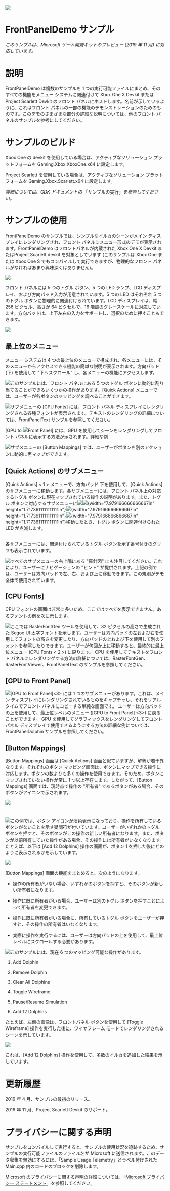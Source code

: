   ![](./media/image1.png)

#   FrontPanelDemo サンプル

*このサンプルは、Microsoft ゲーム開発キットのプレビュー (2019 年 11 月)
に対応しています。*

#  

# 説明

FrontPanelDemo は複数のサンプルを 1
つの実行可能ファイルにまとめ、そのすべての機能をメニュー
システムに関連付けて Xbox One X Devkit または Project Scarlett Devkit
のフロント パネルにホストします。名前が示しているように、これはフロント
パネルの一部の機能のデモンストレーションのためのものです。このデモのさまざまな部分の詳細な説明については、他のフロント
パネルのサンプルを参考にしてください。

# サンプルのビルド

Xbox One の devkit を使用している場合は、アクティブなソリューション
プラットフォームを Gaming.Xbox.XboxOne.x64 に設定します。

Project Scarlett を使用している場合は、アクティブなソリューション
プラットフォームを Gaming.Xbox.Scarlett.x64 に設定します。

*詳細については、GDK ドキュメントの*
「サンプルの実行」*を参照してください。*

# サンプルの使用

FrontPanelDemo のサンプルでは、シンプルなイルカのシーンがメイン
ディスプレイにレンダリングされ、フロント
パネルにメニュー形式のデモが表示されます。FrontPanelDemo
はフロントパネルが内蔵された Xbox One X Devkit またはProject Scarlett
devkit を対象としています (このサンプルは Xbox One または Xbox One S
でもコンパイルして実行できますが、物理的なフロント
パネルがなければあまり興味深くはありません)。

![](./media/image3.png)

フロント パネルには 5 つのトグル ボタン、5 つの LED ランプ、LCD
ディスプレイ、および方向パッド入力が用意されています。5 つの LED
はそれぞれ 5 つのトグル ボタンに物理的に関連付けられています。LCD
ディスプレイは、幅 256 ピクセル、高さが 64 ピクセルで、16
階調のグレースケールに対応しています。方向パッドは、上下左右の入力をサポートし、選択のために押すこともできます。

![](./media/image4.png)

## 最上位のメニュー

メニュー システムは 4
つの最上位のメニューで構成され、各メニューには、そのメニューからアクセスできる機能の簡単な説明が表示されます。方向パッド
(下) を使用して \"下へスクロール\"
し、各メニューの機能にアクセスします。

![](./media/image6.png)このサンプルには、フロント パネルにある 5
つのトグル
ボタンに動的に割り当てることができるいくつかの操作があります。\[Quick
Actions\]
メニューでは、ユーザーが各ボタンのマッピングを調べることができます。

![](./media/image7.png)サブメニューの \[CPU Fonts\]
には、フロント パネル
ディスプレイにレンダリングされる各種フォントが表示されます。テキストのレンダリングの詳細については、FrontPanelText
サンプルを参照してください。

\[GPU to ![](./media/image8.png)Front Panel\] には、GPU
を使用してシーンをレンダリングしてフロント
パネルに表示する方法が示されます。詳細な例

![](./media/image9.png)サブメニューの \[Button Mappings\]
では、ユーザーがボタンを別のアクションに動的に再マップができます。

## 

## \[Quick Actions\] のサブメニュー

\[Quick Actions\] \< 1 \> メニューで、方向パッド 下を使用して、\[Quick
Actions\] のサブメニューに移動します。各サブメニューには、フロント
パネル上の対応するトグル
ボタンに現在マップされている操作の説明があります。また、トグル
ボタンに対応するサブメニューに![](./media/image6.png)![](./media/image10.png){width="7.979166666666667in"
height="1.7173611111111111in"}![](./media/image11.png){width="7.979166666666667in"
height="1.7173611111111111in"}![](./media/image12.png){width="7.979166666666667in"
height="1.7173611111111111in"}移動したとき、トグル
ボタンに関連付けられた LED が点滅します。

## 

## 

各サブメニューには、関連付けられているトグル
ボタンを示す番号付きのグリフも表示されています。

![](./media/image12.png)すべてのサブメニューの右上隅にある
\"羅針図\" にも注目してください。これにより、ユーザーにナビゲーションの
"ヒント"
が提供されます。上記の例では、ユーザーは方向パッドで左、右、および上に移動できます。この規則がデモ全体で使用されています。

## 

## 

## 

## 

## 

## 

## 

## 

## 

## \[CPU Fonts\]

CPU
フォントの画面は非常に多いため、ここではすべてを表示できません。あるフォントの例を次に示します。

![](./media/image17.png)ここでは RasterFontGen
ツールを使用して、32 ピクセルの高さで生成された Segoe UI
太字フォントを示します。ユーザーは方向パッドの左および右を使用してフォントの高さを変更したり、方向パッドの上および下を使用して別のフォントを参照したりできます。ユーザーが何回か上に移動すると、最終的に最上位メニュー
(CPU Fonts \< 2 \>) に戻ります。 CPU を使用してテキストをフロント
パネルにレンダリングする方法の詳細については、RasterFontGen、RasterFontViewer、FrontPanelText
のサンプルを参照してください。

## \[GPU to Front Panel\]

![](./media/image18.png)\[GPU to Front Panel\]\<3\> には 1
つのサブメニューがあります。これは、メイン
ディスプレイにレンダリングされているものをキャプチャし、それをリアルタイムでフロント
パネルにコピーする単純な画面です。
ユーザーは方向パッドの上を使用して、最上位レベルのメニュー (\[GPU to
Front Panel\] \<3\>) に戻ることができます。 GPU
を使用してグラフィックスをレンダリングしてフロント パネル
ディスプレイで使用できるようにする方法の詳細な例については、FrontPanelDolphin
サンプルを参照してください。

## \[Button Mappings\]

\[Button Mappings\] 画面は \[Quick Actions\]
画面と似ていますが、解釈が若干異なります。それぞれのボタン
マッピング画面は、ボタンにマップできる操作に対応します。ボタンの数よりも多くの操作を使用できます。そのため、ボタンにマップされていない操作が常に
1 つ以上存在します。したがって、\[Button Mappings\]
画面では、現時点で操作の \"所有者\"
であるボタンがある場合、そのボタンがアイコンで示されます。

![](./media/image19.png)

# 

# 

![](./media/image21.png)この例では、ボタン
アイコンが淡色表示になっており、操作を所有しているボタンがないことを示す疑問符が付いています。ユーザーがいずれかのトグル
ボタンを押すと、そのボタンがこの操作の新しい所有者になります。また、ボタンが以前所有していた操作がある場合、その操作には所有者がいなくなります。たとえば、以下は
\[Add 12 Dolphins\] 操作の画面が、ボタン 1
を押した後にどのように表示されるかを示しています。

![](./media/image22.png)

\[Button Mappings\] 画面の機能をまとめると、次のようになります。

-   操作の所有者がいない場合、いずれかのボタンを押すと、そのボタンが新しい所有者になります。

-   操作に既に所有者がいる場合、ユーザーは別のトグル
    ボタンを押すことによって所有者を変更できます。

-   操作に既に所有者がいる場合に、所有しているトグル
    ボタンをユーザーが押すと、その操作の所有者はいなくなります。

-   実際に操作を実行するには、ユーザーは方向パッドの上を使用して、最上位レベルにスクロールする必要があります。

![](./media/image23.png)このサンプルには、現在 6
つのマッピング可能な操作があります。

1.  Add Dolphin

2.  Remove Dolphin

3.  Clear All Dolphins

4.  Toggle Wireframe

5.  Pause/Resume Simulation

6.  Add 12 Dolphins

たとえば、左側の画像は、フロントパネル ボタンを使用して \[Toggle
Wireframe\] 操作を実行した後に、ワイヤフレーム
モードでレンダリングされるシーンを示しています。

![](./media/image24.png)

これは、\[Add 12 Dolphins\]
操作を使用して、多数のイルカを追加した結果を示しています。

# 

# 

# 

# 

# 更新履歴

2019 年 4 月、サンプルの最初のリリース。

2019 年 11 月、Project Scarlett Devkit のサポート。

# プライバシーに関する声明

サンプルをコンパイルして実行すると、サンプルの使用状況を追跡するため、サンプルの実行可能ファイルのファイル名が
Microsoft に送信されます。このデータ収集を無効にするには、「Sample Usage
Telemetry」とラベル付けされた Main.cpp
内のコードのブロックを削除します。

Microsoft のプライバシーに関する声明の詳細については、「[Microsoft
プライバシー
ステートメント](https://privacy.microsoft.com/en-us/privacystatement/)」を参照してください。

# 

